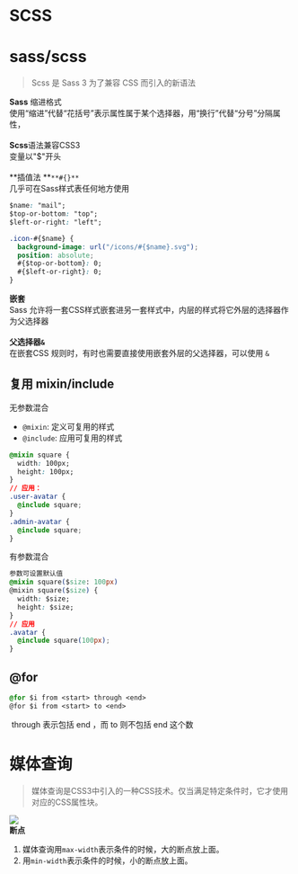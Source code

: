 # SCSS

<a name="TmaBz"></a>
# sass/scss
> Scss 是 Sass 3 为了兼容 CSS 而引入的新语法

**Sass** 缩进格式  <br />使用“缩进”代替“花括号”表示属性属于某个选择器，用“换行”代替“分号”分隔属性，<br />
<br />**Scss**语法兼容CSS3<br />变量以"$"开头<br />
<br />**插值法 **`**#{}**`<br />几乎可在Sass样式表任何地方使用
```css
$name: "mail";
$top-or-bottom: "top";
$left-or-right: "left";

.icon-#{$name} {
  background-image: url("/icons/#{$name}.svg");
  position: absolute;
  #{$top-or-bottom}: 0;
  #{$left-or-right}: 0;
}
```
**嵌套**<br />Sass 允许将一套CSS样式嵌套进另一套样式中，内层的样式将它外层的选择器作为父选择器<br />
<br />**父选择器`&`**<br />在嵌套CSS 规则时，有时也需要直接使用嵌套外层的父选择器，可以使用 `&`<br />

<a name="gay92"></a>
## 复用 mixin/include
无参数混合

- `@mixin`: 定义可复用的样式
- `@include`: 应用可复用的样式
```css
@mixin square {
  width: 100px;
  height: 100px;
}
// 应用：
.user-avatar {
  @include square;
}
.admin-avatar {
  @include square;
}
```
有参数混合
```css
参数可设置默认值
@mixin square($size: 100px)
@mixin square($size) {
  width: $size;
  height: $size;
}
// 应用
.avatar {
  @include square(100px);
}
```
<a name="KqH7d"></a>
## @for
```css
@for $i from <start> through <end>
@for $i from <start> to <end>
```
 through 表示包括 end ，而 to 则不包括 end 这个数
<a name="eDvjv"></a>
# 媒体查询
> 媒体查询是CSS3中引入的一种CSS技术。仅当满足特定条件时，它才使用对应的CSS属性块。

![](https://cdn.nlark.com/yuque/0/2020/jpeg/2999046/1608683191931-825e4080-7f95-46af-b3f1-dae02da25107.jpeg#align=left&display=inline&height=288&margin=%5Bobject%20Object%5D&originHeight=576&originWidth=772&size=0&status=done&style=none&width=386)<br />**断点**

1. 媒体查询用`max-width`表示条件的时候，大的断点放上面。
1. 用`min-width`表示条件的时候，小的断点放上面。


<br />

